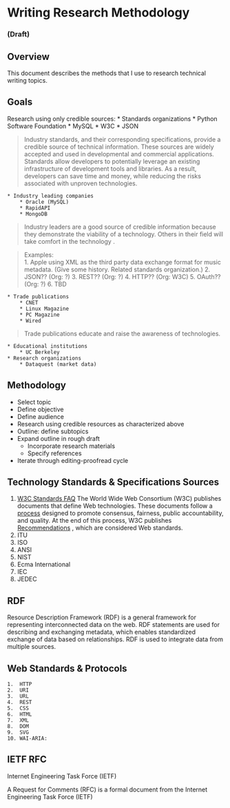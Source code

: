 # Writing Research Methodology
### **(Draft)**

## Overview 
This document describes the methods that I use to research technical writing topics.

## Goals
Research using only credible sources:
	* Standards organizations 
		* Python Software Foundation 
		* MySQL
		* W3C
		* JSON

> Industry standards, and their corresponding specifications, provide a credible source of technical information. These sources are widely accepted and used in developmental and commercial applications. Standards allow developers to potentially leverage an existing infrastructure of  development tools and libraries. As a result, developers can save time and money, while reducing the risks associated with unproven technologies.  

	* Industry leading companies 
		* Oracle (MySQL)
		* RapidAPI 
		* MongoDB

> Industry leaders are a good source of credible information because they demonstrate the viability of a technology. Others in their field will take comfort in the technology .  

> Examples:  
	1. Apple using XML as the third party data exchange format for music metadata. (Give some history. Related standards organization.)
	2. JSON?? (Org: ?)
	3. REST?? (Org: ?)
	4. HTTP?? (Org: W3C)
	5. OAuth?? (Org: ?)
	6. TBD

	* Trade publications 
		* CNET
		* Linux Magazine 
		* PC Magazine 
		* Wired

> Trade publications educate and raise the awareness of technologies.   

	* Educational institutions 
		* UC Berkeley 
	* Research organizations 
		* Dataquest (market data)

## Methodology 
* Select topic 
* Define objective 
* Define audience 
* Research using credible resources as characterized above
* Outline: define subtopics 
* Expand outline in rough draft
	* Incorporate research materials 
	* Specify references 
* Iterate through editing-proofread cycle 

## Technology Standards & Specifications Sources
1. [W3C Standards FAQ](https://www.w3.org/standards/faq.html) The World Wide Web Consortium (W3C) publishes documents that define Web technologies. These documents follow a  [process](https://www.w3.org/Consortium/Process/tr)  designed to promote consensus, fairness, public accountability, and quality. At the end of this process, W3C publishes  [Recommendations](https://www.w3.org/TR/tr-date-stds.html) , which are considered Web standards.
2. ITU
3. ISO
4. ANSI 
5. NIST
6. Ecma International 
7. IEC
8. JEDEC

## RDF
Resource Description Framework (RDF) is a general framework for representing interconnected data on the web. RDF statements are used for describing and exchanging metadata, which enables standardized exchange of data based on relationships. RDF is used to integrate data from multiple sources.

## Web Standards & Protocols
	1.	HTTP
	2.	URI
	3.	URL
	4.	REST 
	5.	CSS
	6.	HTML
	7.	XML
	8.	DOM
	9.	SVG
	10.	WAI-ARIA: 

## IETF RFC
Internet Engineering Task Force (IETF)

A Request for Comments (RFC) is a formal document from the Internet Engineering Task Force (IETF) 


## ###